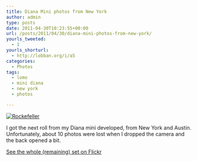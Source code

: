 ```yaml
---
title: Diana Mini photos from New York
author: admin
type: posts
date: 2011-04-30T10:23:55+00:00
url: /posts/2011/04/30/diana-mini-photos-from-new-york/
yourls_tweeted:
  - 1
yourls_shorturl:
  - http://lobban.org/i/a5
categories:
  - Photos
tags:
  - lomo
  - mini diana
  - new york
  - photos

---
```

[<img class="alignnone size-large wp-image-1469215904" title="New York" src="http://lobban.org/wp-content/uploads/2011/04/000028-564x564.jpg" alt="Rockefeller" />][1]

I got the next roll from my Diana mini developed, from New York and Austin. Unfortunately, about 10 photos were lost when I dropped the camera and the back opened a bit.

[See the whole (remaining) set on Flickr][1]

 [1]: http://flic.kr/s/aHsjuqAxtH